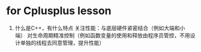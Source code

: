 # for Cplusplus lesson
1. 什么是C++，有什么特点
   关注性能：与底层硬件紧密结合（例如大端和小端）
            对生命周期精准控制（例如函数变量的使用和释放由程序员管控，不用设计单独的线程去同意管理，提升性能）
            
